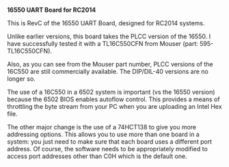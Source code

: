 <b>16550 UART Board for RC2014</b>
<p>
This is RevC of the 16550 UART Board, designed for RC2014 systems.
<p>
Unlike earlier versions, this board takes the PLCC version of the 16550. I have successfully tested it with a TL16C550CFN from Mouser (part: 595-TL16C550CFN).
<p>
Also, as you can see from the Mouser part number, PLCC versions of the 16C550 are still commercially available. The DIP/DIL-40 versions are no longer so.
<p>
The use of a 16C550 in a 6502 system is important (vs the 16550 version) because the 6502 BIOS enables autoflow control. This provides a means of throttling the byte stream from your PC when you are uploading an Intel Hex file.
<p>
The other major change is the use of a 74HCT138 to give you more addressing options. This allows you to use more than one board in a system: you just need to make sure that each board uses a different port address. Of course, the software needs to be appropriately modified to access port addresses other than C0H which is the default one.
<p>

